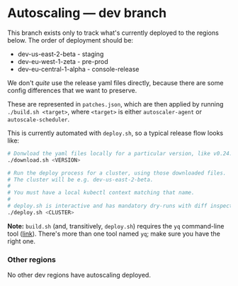 # Autoscaling — dev branch

This branch exists only to track what's currently deployed to the regions below. 
The order of deployment should be:

* dev-us-east-2-beta - staging
* dev-eu-west-1-zeta - pre-prod
* dev-eu-central-1-alpha - console-release


We don't *quite* use the release yaml files directly, because there are some config differences that
we want to preserve.

These are represented in `patches.json`, which are then applied by running `./build.sh <target>`,
where `<target>` is either `autoscaler-agent` or `autoscale-scheduler`.

This is currently automated with `deploy.sh`, so a typical release flow looks like:

```sh
# Donwload the yaml files locally for a particular version, like v0.24.0
./download.sh <VERSION>

# Run the deploy process for a cluster, using those downloaded files.
# The cluster will be e.g. dev-us-east-2-beta.
#
# You must have a local kubectl context matching that name.
#
# deploy.sh is interactive and has mandatory dry-runs with diff inspection.
./deploy.sh <CLUSTER>
```

**Note:** `build.sh` (and, transitively, `deploy.sh`) requires the `yq` command-line tool ([link](https://github.com/kislyuk/yq)).
There's more than one tool named `yq`; make sure you have the right one.

### Other regions

No other dev regions have autoscaling deployed.
